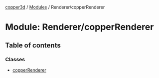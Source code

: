[copper3d](../README.md) / [Modules](../modules.md) / Renderer/copperRenderer

# Module: Renderer/copperRenderer

## Table of contents

### Classes

- [copperRenderer](../classes/Renderer_copperRenderer.copperRenderer.md)
